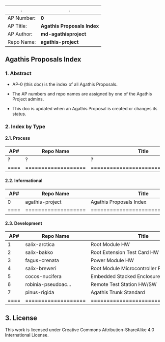 
|  .  | .   |
|-----|----|
|AP Number:| **0**|
|AP Title: |**Agathis Proposals Index**|
|AP Author:| **md-agathisproject**|
|Repo Name:| **agathis-project**|

## Agathis Proposals Index

### 1. Abstract

- AP-0 (this doc) is the index of all Agathis Proposals.

- The AP numbers and repo names are assigned by one of the Agathis Project
  admins.

- This doc is updated when an Agathis Proposal is created or changes its
  status.

### 2. Index by Type

#### 2.1. Process

AP# | Repo Name         |   Title                         | State| License
----|-------------------|---------------------------------|------|---------
 ?  | ?                 | ?                               |  ?   |  ?
====|===================|=================================|======|=========

#### 2.2. Informational

AP# |Repo Name          |  Title                          |State | License
----|-------------------|---------------------------------|------|---------
0   |agathis-project    |  Agathis Proposals Index        |active| CC-BY-SA
====|===================|=================================|======|=========

#### 2.3. Development

AP# |Repo Name          |  Title                          |State | License
----|-------------------|---------------------------------|------|---------
1   |salix-arctica      |  Root Module HW                 |active| TAPR
2   |salix-bakko        |  Root Extension Test Card HW    |active| TAPR
3   |fagus-crenata      |  Power Module HW                |active| TAPR
4   |salix-breweri      |  Root Module Microcontroller FW |draft | GPL
5   |cocos-nucifera     |  Embedded Stacked Enclosure HW  |active| TAPR
6   |robinia-pseudoac...|  Remote Test Station HW/SW      |draft | tbd
7   |pinus-rigida       |  Agathis Trunk Standard         |draft | CC-BY-SA
====|===================|=================================|======|=========

## 3. License

This work is licensed under Creative Commons Attribution-ShareAlike 4.0
International License.